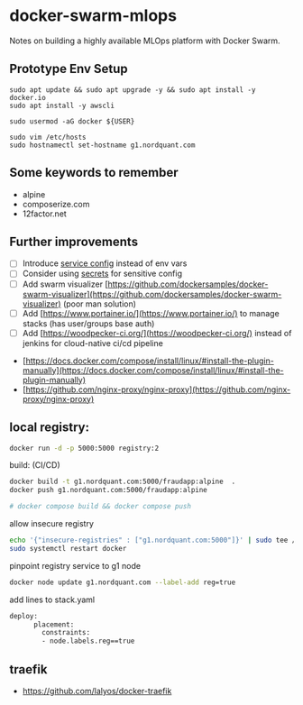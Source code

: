 # docker-swarm-mlops

Notes on building a highly available MLOps platform with Docker Swarm.

## Prototype Env Setup
```
sudo apt update && sudo apt upgrade -y && sudo apt install -y docker.io 
sudo apt install -y awscli

sudo usermod -aG docker ${USER}

sudo vim /etc/hosts
sudo hostnamectl set-hostname g1.nordquant.com
```

## Some keywords to remember
- alpine
- composerize.com
- 12factor.net


## Further improvements

- [ ]  Introduce [service config](https://docs.docker.com/engine/swarm/configs/) instead of env vars
- [ ]  Consider using [secrets](https://docs.docker.com/engine/swarm/secrets/) for sensitive config
- [ ]  Add swarm visualizer [https://github.com/dockersamples/docker-swarm-visualizer](https://github.com/dockersamples/docker-swarm-visualizer) (poor man solution)
- [ ]  Add [https://www.portainer.io/](https://www.portainer.io/) to manage stacks (has user/groups base auth)
- [ ]  Add [https://woodpecker-ci.org/](https://woodpecker-ci.org/) instead of jenkins for cloud-native ci/cd pipeline

- [https://docs.docker.com/compose/install/linux/#install-the-plugin-manually](https://docs.docker.com/compose/install/linux/#install-the-plugin-manually)
- [https://github.com/nginx-proxy/nginx-proxy](https://github.com/nginx-proxy/nginx-proxy)

## local registry:

```bash
docker run -d -p 5000:5000 registry:2
```

build: (CI/CD) 

```bash
docker build -t g1.nordquant.com:5000/fraudapp:alpine  .
docker push g1.nordquant.com:5000/fraudapp:alpine

# docker compose build && docker compose push
```

allow insecure registry

```bash
echo '{"insecure-registries" : ["g1.nordquant.com:5000"]}' | sudo tee /etc/docker/daemon.json
sudo systemctl restart docker
```

pinpoint registry service to g1 node

```bash
docker node update g1.nordquant.com --label-add reg=true
```

add lines to stack.yaml

```bash
deploy:
      placement:
        constraints:
        - node.labels.reg==true
```

## traefik

- https://github.com/lalyos/docker-traefik
